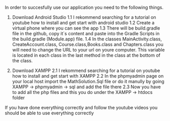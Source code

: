In order to succesfully use our application you need to the following things.

1. Download Android Studio
	1.1 I rekommend searching for a tutorial on youtube how to install and get start with android studio
	1.2 Create a virtual phone where you can see the app
	1.3 There will be build.gradle file in the github, copy it´s content and paste into the Gradle Scripts in the build.gradle (Module.app) file.
	1.4 In the classes MainActivity.class, CreateAccount.class, Course.class,Books.class and Chapters.class you will need to change the URL to your url on youre computer.
	    This variable is located in each class in the last method in the class at the bottom of the class.

2. Download XAMPP 
	2.1 I rekommend searching for a tutorial on youtube how to install and get start with XAMPP
	2.2 In the phpmyadmin page on your local host import the MathSolution.Sql file or do it manully by going XAMPP -> phpmyadmin -> sql and add the file there
	2.3 Now you have to add all the php files and this you do under the XAMPP -> htdocs folder

If you have done everything correctly and follow the youtube videos you should be able to use everything correctly